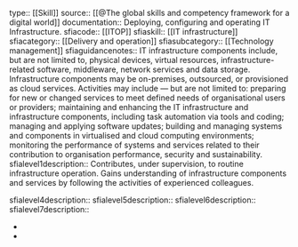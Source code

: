 type:: [[Skill]]
source:: [[@The global skills and competency framework for a digital world]]
documentation:: Deploying, configuring and operating IT Infrastructure.
sfiacode:: [[ITOP]]
sfiaskill:: [[IT infrastructure]]
sfiacategory:: [[Delivery and operation]]
sfiasubcategory:: [[Technology management]]
sfiaguidancenotes:: IT infrastructure components include, but are not limited to, physical devices, virtual resources, infrastructure-related software, middleware, network services and data storage. Infrastructure components may be on-premises, outsourced, or provisioned as cloud services. Activities may include — but are not limited to: preparing for new or changed services to meet defined needs of organisational users or providers; maintaining and enhancing the IT infrastructure and infrastructure components, including task automation via tools and coding; managing and applying software updates; building and managing systems and components in virtualised and cloud computing environments; monitoring the performance of systems and services related to their contribution to organisation performance, security and sustainability.
sfialevel1description:: Contributes, under supervision, to routine infrastructure operation. Gains understanding of infrastructure components and services by following the activities of experienced colleagues.

sfialevel4description::
sfialevel5description::
sfialevel6description::
sfialevel7description::

-
-